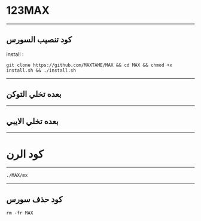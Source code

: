 123MAX
==============

______________________________________________________________________________________________________________________

كود تنصيب السورس
------------

install :

```git clone https://github.com/MAXTAME/MAX && cd MAX && chmod +x install.sh && ./install.sh```

______________________________________________________________________________________________________________________

بعده تخلي التوكن
----------------

______________________________________________________________________________________________________________________

بعده تخلي الايبي 
----------------

______________________________________________________________________________________________________________________

كود الرن
========

______________________________________________________________________________________________________________________


```./MAX/mx```

______________________________________________________________________________________________________________________

كود حذف سورس
-------
```rm -fr MAX```
